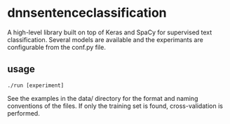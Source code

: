 # dnnsentenceclassification

A high-level library built on top of Keras and SpaCy for supervised text classification. Several models are available and the experimants are configurable from the conf.py file.

## usage

    ./run [experiment]
    
See the examples in the data/ directory for the format and naming conventions of the files. If only the training set is found, cross-validation is performed.
